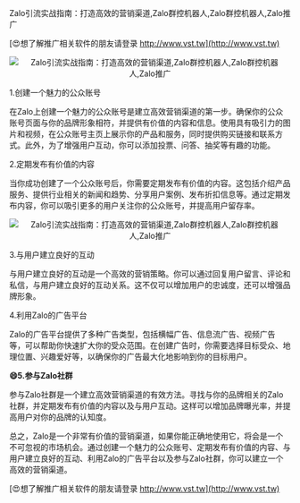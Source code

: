 Zalo引流实战指南：打造高效的营销渠道,Zalo群控机器人,Zalo群控机器人,Zalo推广

[😍想了解推广相关软件的朋友请登录 http://www.vst.tw](http://www.vst.tw)

 <center><img src="https://vst.tw/MP4/tuiguang/png/4.png" alt="Zalo引流实战指南：打造高效的营销渠道,Zalo群控机器人,Zalo群控机器人,Zalo推广"></center>

1.创建一个魅力的公众账号

在Zalo上创建一个魅力的公众账号是建立高效营销渠道的第一步。确保你的公众账号页面与你的品牌形象相符，并提供有价值的内容和信息。使用具有吸引力的图片和视频，在公众账号主页上展示你的产品和服务，同时提供购买链接和联系方式。此外，为了增强用户互动，你可以添加投票、问答、抽奖等有趣的功能。

2.定期发布有价值的内容

当你成功创建了一个公众账号后，你需要定期发布有价值的内容。这包括介绍产品服务、提供行业相关的新闻和趋势、分享用户案例、发布折扣信息等。通过定期发布内容，你可以吸引更多的用户关注你的公众账号，并提高用户留存率。

 <center><img src="https://vst.tw/MP4/tuiguang/png/3.png" alt="Zalo引流实战指南：打造高效的营销渠道,Zalo群控机器人,Zalo群控机器人,Zalo推广"></center>

3.与用户建立良好的互动

与用户建立良好的互动是一个高效的营销策略。你可以通过回复用户留言、评论和私信，与用户建立良好的互动关系。这不仅可以增加用户的忠诚度，还可以增强品牌形象。

4.利用Zalo的广告平台

Zalo的广告平台提供了多种广告类型，包括横幅广告、信息流广告、视频广告等，可以帮助你快速扩大你的受众范围。在创建广告时，你需要选择目标受众、地理位置、兴趣爱好等，以确保你的广告最大化地影响到你的目标用户。

**😄5.参与Zalo社群**

参与Zalo社群是一个建立高效营销渠道的有效方法。寻找与你的品牌相关的Zalo社群，并定期发布有价值的内容以及与用户互动。这样可以增加品牌曝光率，并提高用户对你的品牌的认知度。

总之，Zalo是一个非常有价值的营销渠道，如果你能正确地使用它，将会是一个不可忽视的市场机会。通过创建一个魅力的公众账号、定期发布有价值的内容、与用户建立良好的互动、利用Zalo的广告平台以及参与Zalo社群，你可以建立一个高效的营销渠道。

[😍想了解推广相关软件的朋友请登录 http://www.vst.tw](http://www.vst.tw)



